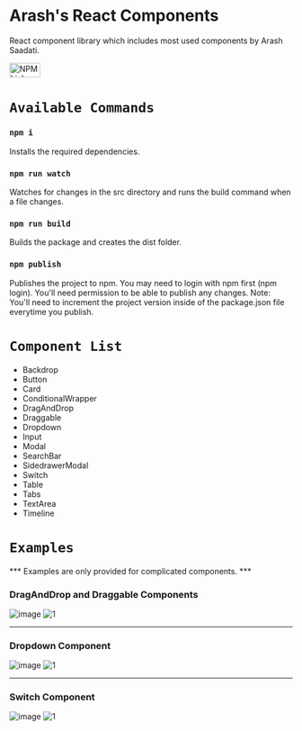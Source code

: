 # Arash's React Components

React component library which includes most used components by Arash Saadati.

<a href="https://www.npmjs.com/package/arash-react-components"><img src="https://miro.medium.com/max/548/1*o474X_2eTiF2Dnn39h6Rjg.jpeg" alt="NPM Link" height="26.4" width="54.8" ></a>


# `Available Commands`

### `npm i`

Installs the required dependencies.

### `npm run watch`

Watches for changes in the src directory and runs the build command when a file changes.

### `npm run build`

Builds the package and creates the dist folder.

### `npm publish`

Publishes the project to npm. You may need to login with npm first (npm login). You'll need permission to be able to publish any changes.
Note: You'll need to increment the project version inside of the package.json file everytime you publish.

# `Component List`

* Backdrop
* Button
* Card
* ConditionalWrapper
* DragAndDrop
* Draggable
* Dropdown
* Input
* Modal
* SearchBar
* SidedrawerModal
* Switch
* Table
* Tabs
* TextArea
* Timeline

# `Examples`
*** Examples are only provided for complicated components. ***

### DragAndDrop and Draggable Components

![image](https://user-images.githubusercontent.com/60730507/180859829-a34d6d5b-cb1c-4434-81d2-93bca2ebe976.png)
![1](https://user-images.githubusercontent.com/60730507/180862809-8cb6d7cb-d980-4eb8-b6ba-dccaac457f65.gif)

---

### Dropdown Component

![image](https://user-images.githubusercontent.com/60730507/180878192-3193ecbd-d32e-4bab-8b91-fb4b93e3d558.png)
![1](https://user-images.githubusercontent.com/60730507/180879538-f5e71d65-6fd2-4828-b377-6baec6e1ddaa.gif)

---

### Switch Component

![image](https://user-images.githubusercontent.com/60730507/181122698-2e46fd42-ebf4-471a-94ce-a067fb864e09.png)
![1](https://user-images.githubusercontent.com/60730507/181123333-51b84e56-b4ab-4e63-8554-0d9aa14d5d62.gif)
